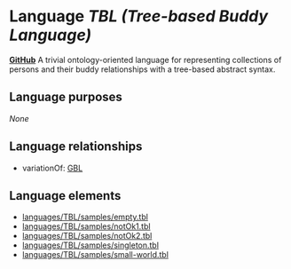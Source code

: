 # Language _TBL (Tree-based Buddy Language)_
**[GitHub](https://github.com/softlang/yas/blob/master/TBL)**
A trivial ontology-oriented language for representing collections of persons and their buddy relationships with a tree-based abstract syntax.

## Language purposes
_None_

## Language relationships
* variationOf: [GBL](http://softlang.github.io/yas/languages/GBL.html)

## Language elements
* [languages/TBL/samples/empty.tbl](../../languages/TBL/samples/empty.tbl)
* [languages/TBL/samples/notOk1.tbl](../../languages/TBL/samples/notOk1.tbl)
* [languages/TBL/samples/notOk2.tbl](../../languages/TBL/samples/notOk2.tbl)
* [languages/TBL/samples/singleton.tbl](../../languages/TBL/samples/singleton.tbl)
* [languages/TBL/samples/small-world.tbl](../../languages/TBL/samples/small-world.tbl)
